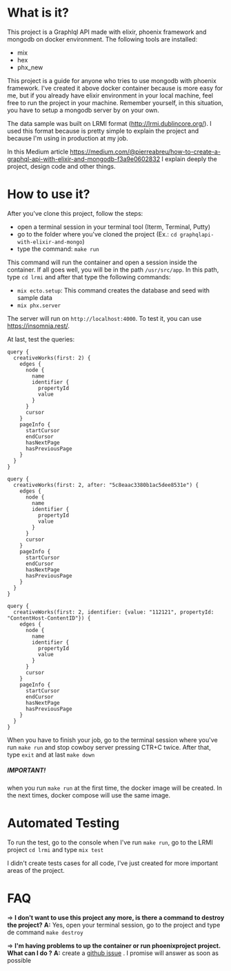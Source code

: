 # What is it?

This project is a Graphlql API made with elixir, phoenix framework and mongodb on docker environment. The following tools are installed: 
* mix 
* hex 
* phx_new

This project is a guide for anyone who tries to use mongodb with phoenix framework. I've created it above docker container because is more easy for me, but if you already have elixir environment in your local machine, feel free to run the project in your machine. Remember yourself, in this situation, you have to setup a mongodb server by on your own.

The data sample was built on LRMI format (http://lrmi.dublincore.org/). I used this format because is pretty simple to explain the project and because I'm using in production at my job.

In this Medium article https://medium.com/@pierreabreu/how-to-create-a-graphql-api-with-elixir-and-mongodb-f3a9e0602832 I explain deeply the project, design code and other things.

# How to use it?

After you've clone this project, follow the steps:
- open a terminal session in your terminal tool (Iterm, Terminal, Putty)
- go to the folder where you've cloned the project (Ex.: ```cd graphqlapi-with-elixir-and-mongo```)
- type the command: ```make run```

This command will run the container and open a session inside the container. If all goes well, you will be in the path ```/usr/src/app```.   In this path, type `cd lrmi` and after that type the following commands:
* ```mix ecto.setup```: This command creates the database and seed with sample data
* ```mix phx.server```

The server will run on `http://localhost:4000`. To test it, you can use https://insomnia.rest/.

At last, test the queries:
````
query {
  creativeWorks(first: 2) {
    edges {
      node {
        name
        identifier {
          propertyId
          value
        }
      }
      cursor
    }
    pageInfo {
      startCursor
      endCursor
      hasNextPage
      hasPreviousPage
    }
  }
}
````

````
query {
  creativeWorks(first: 2, after: "5c8eaac3380b1ac5dee8531e") {
    edges {
      node {
        name
        identifier {
          propertyId
          value
        }
      }
      cursor
    }
    pageInfo {
      startCursor
      endCursor
      hasNextPage
      hasPreviousPage
    }
  }
}
````

```
query {
  creativeWorks(first: 2, identifier: {value: "112121", propertyId: "ContentHost-ContentID"}) {
    edges {
      node {
        name
        identifier {
          propertyId
          value
        }
      }
      cursor
    }
    pageInfo {
      startCursor
      endCursor
      hasNextPage
      hasPreviousPage
    }
  }
}
```

When you have to finish your job, go to the terminal session where you've run `make run` and stop cowboy server pressing CTR+C twice. After that, type `exit` and at last `make down`

##### IMPORTANT!
when you run ```make run``` at the first time, the docker image will be created. In the next times, docker compose will use the same image.

# Automated Testing
To run the test, go to the console when I've run `make run`, go to the LRMI project `cd lrmi` and type `mix test`

I didn't create tests cases for all code, I've just created for more important areas of the project.

# FAQ

=> **I don't want to use this project any more, is there a command to destroy the project?**
**A:** Yes, open your terminal session, go to the project and type de command `make destroy`

=> **I'm having problems to up the container or run phoenixproject project. What can I do ?**
**A:** create a [github issue](https://github.com/pierreabreup/graphqlapi-with-elixir-and-mongo/issues) . I promise will answer as soon as possible
